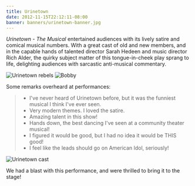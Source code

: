```yaml
---
title: Urinetown
date: 2012-11-15T22:12:11-08:00
banner: banners/urinetown-banner.jpg
---
```


<!--Add details about the show below.-->
*Urinetown - The Musical* entertained audiences with its lively satire and comical musical numbers. With a great cast of old and new members, and in the capable hands of talented director Sarah Hedeen and music director Rich Alder, the quirky subject matter of this tongue-in-cheek play sprang to life, delighting audiences with sarcastic anti-musical commentary.

![Urinetown rebels](/images/urinetown-rebels.jpg)
![Bobby](/images/urinetown-bobby.jpg)

Some remarks overheard at performances:

> - I've never heard of Urinetown before, but it was the funniest musical I think I've ever seen.
> - Very modern themes. I loved the satire.
> - Amazing talent in this show!
> - Hands down, the best dancing I've seen at a community theater musical!
> - I figured it would be good, but I had no idea it would be THIS good!
> - I feel like the leads should go on American Idol, seriously!

![Urinetown cast](/images/urinetown-cast-photo.jpg)

We had a blast with this performance, and were thrilled to bring it to the stage!

